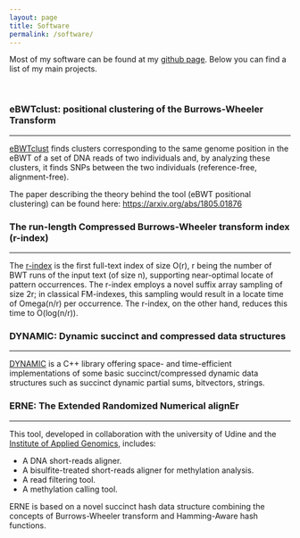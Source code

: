 ```yaml
---
layout: page
title: Software
permalink: /software/
---
```


Most of my software can be found at my [github page](https://github.com/nicolaprezza). Below you can find  a list of my main projects.

<br>

### eBWTclust: positional clustering of the Burrows-Wheeler Transform ###
----

[eBWTclust](https://github.com/nicolaprezza/eBWTclust) finds clusters corresponding to the same genome position in the eBWT of a set of DNA reads of two individuals and, by analyzing these clusters, it finds SNPs between the two individuals (reference-free, alignment-free).

The paper describing the theory behind the tool (eBWT positional clustering) can be found here: https://arxiv.org/abs/1805.01876


### The run-length Compressed Burrows-Wheeler transform index (r-index) ###
----
The [r-index](https://github.com/nicolaprezza/r-index) is the first full-text index of size O(r), r being the number of BWT runs of the input text (of size n), supporting near-optimal locate of pattern occurrences. The r-index employs a novel suffix array sampling of size 2r; in classical FM-indexes, this sampling would result in a locate time of Omega(n/r) per occurrence. The r-index, on the other hand, reduces this time to O(log(n/r)).

### DYNAMIC: Dynamic succinct and compressed data structures ###
----
[DYNAMIC](https://github.com/xxsds/DYNAMIC) is a C++ library offering space- and time-efficient implementations of some basic succinct/compressed dynamic data structures such as succinct dynamic partial sums, bitvectors, strings. 

### ERNE: The Extended Randomized Numerical alignEr ###
----
This tool, developed in collaboration with the university of Udine and the [Institute of Applied Genomics](http://www.appliedgenomics.org/en/), includes: 

- A DNA short-reads aligner.
- A bisulfite-treated short-reads aligner for methylation analysis.
- A read filtering tool.
- A methylation calling tool.

ERNE is based on a novel succinct hash data structure combining the concepts of Burrows-Wheeler transform and Hamming-Aware hash functions. 
